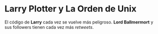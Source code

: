 
# Larry Plotter y La Orden de Unix

El código de  **Larry** cada vez se vuelve más peligroso.
**Lord Ballmermort** y sus followers tienen cada vez más *retweets*.